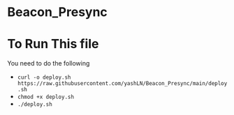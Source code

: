 # Beacon_Presync
# To Run This file 

You need to do the following 

- `curl -o deploy.sh https://raw.githubusercontent.com/yashLN/Beacon_Presync/main/deploy.sh ` 
- `chmod +x deploy.sh`
- `./deploy.sh`

